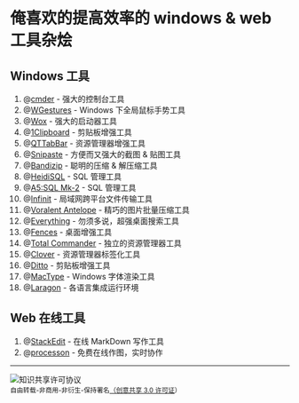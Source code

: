 # 俺喜欢的提高效率的 windows & web 工具杂烩
## Windows 工具

1. @[cmder](http://cmder.net/) - 强大的控制台工具
2. @[WGestures](http://www.yingdev.com/projects/wgestures) - Windows 下全局鼠标手势工具
3. @[Wox](http://www.getwox.com/) - 强大的启动器工具
4. @[1Clipboard](http://1clipboard.io/) - 剪贴板增强工具
5. @[QTTabBar](http://qttabbar.wikidot.com/) - 资源管理器增强工具
6. @[Snipaste](https://zh.snipaste.com/) - 方便而又强大的截图 & 贴图工具
7. @[Bandizip](https://www.bandisoft.com/bandizip/cn/) - 聪明的压缩 & 解压缩工具
8. @[HeidiSQL](https://www.heidisql.com/) - SQL 管理工具
9. @[A5:SQL Mk-2](http://a5m2.mmatsubara.com/) - SQL 管理工具
10. @[Infinit](https://infinit.io/) - 局域网跨平台文件传输工具
11. @[Voralent Antelope](http://www.voralent.com/zh/products/antelope/) - 精巧的图片批量压缩工具
12. @[Everything](https://www.voidtools.com/) - 勿须多说，超强桌面搜索工具
13. @[Fences](http://www.stardock.com/products/fences/) - 桌面增强工具
14. @[Total Commander](https://www.ghisler.com/) - 独立的资源管理器工具
15. @[Clover](http://cn.ejie.me/) - 资源管理器标签化工具
16. @[Ditto](http://ditto-cp.sourceforge.net/) - 剪贴板增强工具
17. @[MacType](https://github.com/snowie2000/mactype) - Windows 字体渲染工具
18. @[Laragon](https://laragon.org/) - 各语言集成运行环境
## Web 在线工具

1. @[StackEdit](https://stackedit.io/editor) - 在线 MarkDown 写作工具
2. @[processon](http://http://processon.com/) - 免费在线作图，实时协作

---
<img alt="知识共享许可协议" style="border-width:0" src="https://i.creativecommons.org/l/by-nc-nd/3.0/80x15.png" /> <br/><small>自由转载-非商用-非衍生-保持署名<a rel="license" href="http://creativecommons.org/licenses/by-nc-nd/3.0/">（创意共享 3.0 许可证</a>）</small>
